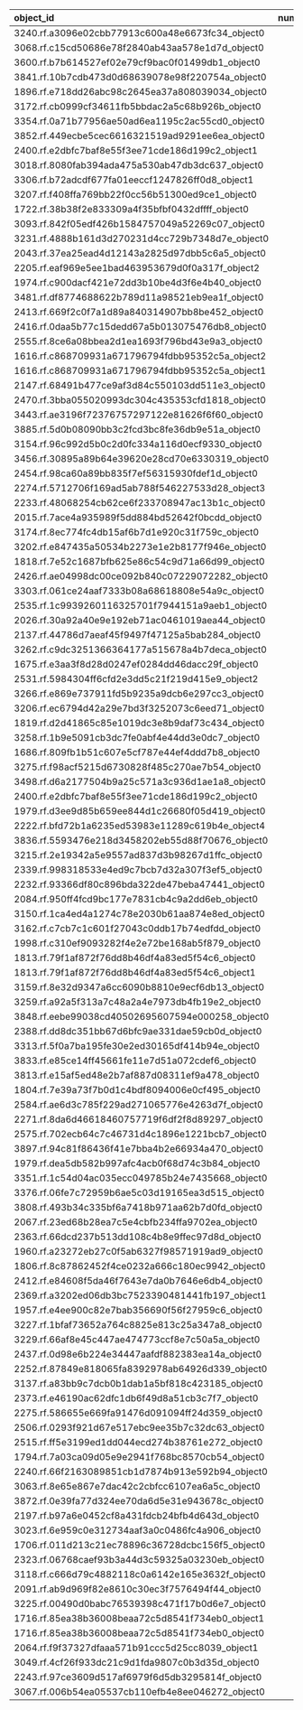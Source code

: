| object_id                                        |   num_queries |   top1_rate |   top5_rate |   mean_rank |   median_rank |
|:-------------------------------------------------|--------------:|------------:|------------:|------------:|--------------:|
| 3240.rf.a3096e02cbb77913c600a48e6673fc34_object0 |             1 |    1        |           1 |     1       |           1   |
| 3068.rf.c15cd50686e78f2840ab43aa578e1d7d_object0 |             3 |    0.333333 |           1 |     2.33333 |           2   |
| 3600.rf.b7b614527ef02e79cf9bac0f01499db1_object0 |             3 |    0        |           0 |    51       |          56   |
| 3841.rf.10b7cdb473d0d68639078e98f220754a_object0 |             3 |    0        |           0 |    58.6667  |          63   |
| 1896.rf.e718dd26abc98c2645ea37a808039034_object0 |             2 |    0        |           0 |    53.5     |          53.5 |
| 3172.rf.cb0999cf34611fb5bbdac2a5c68b926b_object0 |             2 |    0        |           0 |    83       |          83   |
| 3354.rf.0a71b77956ae50ad6ea1195c2ac55cd0_object0 |             2 |    0        |           0 |   131       |         131   |
| 3852.rf.449ecbe5cec6616321519ad9291ee6ea_object0 |             2 |    0        |           0 |    28       |          28   |
| 2400.rf.e2dbfc7baf8e55f3ee71cde186d199c2_object1 |             2 |    0        |           0 |    14       |          14   |
| 3018.rf.8080fab394ada475a530ab47db3dc637_object0 |             2 |    0        |           0 |    13.5     |          13.5 |
| 3306.rf.b72adcdf677fa01eeccf1247826ff0d8_object1 |             2 |    0        |           0 |    51       |          51   |
| 3207.rf.f408ffa769bb22f0cc56b51300ed9ce1_object0 |             2 |    0        |           0 |    53.5     |          53.5 |
| 1722.rf.38b38f2e833309a4f35bfbf0432dffff_object0 |             1 |    0        |           0 |    57       |          57   |
| 3093.rf.842f05edf426b1584757049a52269c07_object0 |             1 |    0        |           0 |    64       |          64   |
| 3231.rf.4888b161d3d270231d4cc729b7348d7e_object0 |             1 |    0        |           0 |    15       |          15   |
| 2043.rf.37ea25ead4d12143a2825d97dbb5c6a5_object0 |             1 |    0        |           0 |    12       |          12   |
| 2205.rf.eaf969e5ee1bad463953679d0f0a317f_object2 |             1 |    0        |           0 |     7       |           7   |
| 1974.rf.c900dacf421e72dd3b10be4d3f6e4b40_object0 |             1 |    0        |           0 |    46       |          46   |
| 3481.rf.df8774688622b789d11a98521eb9ea1f_object0 |             1 |    0        |           0 |    39       |          39   |
| 2413.rf.669f2c0f7a1d89a840314907bb8be452_object0 |             1 |    0        |           0 |    53       |          53   |
| 2416.rf.0daa5b77c15dedd67a5b013075476db8_object0 |             1 |    0        |           0 |    41       |          41   |
| 2555.rf.8ce6a08bbea2d1ea1693f796bd43e9a3_object0 |             1 |    0        |           0 |    17       |          17   |
| 1616.rf.c868709931a671796794fdbb95352c5a_object2 |             1 |    0        |           0 |    78       |          78   |
| 1616.rf.c868709931a671796794fdbb95352c5a_object1 |             1 |    0        |           0 |    98       |          98   |
| 2147.rf.68491b477ce9af3d84c550103dd511e3_object0 |             1 |    0        |           0 |    11       |          11   |
| 2470.rf.3bba055020993dc304c435353cfd1818_object0 |             1 |    0        |           0 |   104       |         104   |
| 3443.rf.ae3196f72376757297122e81626f6f60_object0 |             1 |    0        |           0 |     9       |           9   |
| 3885.rf.5d0b08090bb3c2fcd3bc8fe36db9e51a_object0 |             1 |    0        |           0 |   123       |         123   |
| 3154.rf.96c992d5b0c2d0fc334a116d0ecf9330_object0 |             1 |    0        |           0 |    13       |          13   |
| 3456.rf.30895a89b64e39620e28cd70e6330319_object0 |             1 |    0        |           0 |    68       |          68   |
| 2454.rf.98ca60a89bb835f7ef56315930fdef1d_object0 |             1 |    0        |           0 |    82       |          82   |
| 2274.rf.5712706f169ad5ab788f546227533d28_object3 |             1 |    0        |           0 |   115       |         115   |
| 2233.rf.48068254cb62ce6f233708947ac13b1c_object0 |             1 |    0        |           0 |    28       |          28   |
| 2015.rf.7ace4a935989f5dd884bd52642f0bcdd_object0 |             1 |    0        |           0 |    68       |          68   |
| 3174.rf.8ec774fc4db15af6b7d1e920c31f759c_object0 |             1 |    0        |           0 |   140       |         140   |
| 3202.rf.e847435a50534b2273e1e2b8177f946e_object0 |             1 |    0        |           0 |    36       |          36   |
| 1818.rf.7e52c1687bfb625e86c54c9d71a66d99_object0 |             1 |    0        |           0 |    65       |          65   |
| 2426.rf.ae04998dc00ce092b840c07229072282_object0 |             1 |    0        |           1 |     4       |           4   |
| 3303.rf.061ce24aaf7333b08a68618808e54a9c_object0 |             1 |    0        |           0 |    30       |          30   |
| 2535.rf.1c9939260116325701f7944151a9aeb1_object0 |             1 |    0        |           0 |    11       |          11   |
| 2026.rf.30a92a40e9e192eb71ac0461019aea44_object0 |             1 |    0        |           0 |     8       |           8   |
| 2137.rf.44786d7aeaf45f9497f47125a5bab284_object0 |             1 |    0        |           0 |    50       |          50   |
| 3262.rf.c9dc3251366364177a515678a4b7deca_object0 |             1 |    0        |           0 |    90       |          90   |
| 1675.rf.e3aa3f8d28d0247ef0284dd46dacc29f_object0 |             1 |    0        |           0 |    60       |          60   |
| 2531.rf.5984304ff6cfd2e3dd5c21f219d415e9_object2 |             1 |    0        |           0 |    32       |          32   |
| 3266.rf.e869e737911fd5b9235a9dcb6e297cc3_object0 |             1 |    0        |           0 |   113       |         113   |
| 3206.rf.ec6794d42a29e7bd3f3252073c6eed71_object0 |             1 |    0        |           0 |   127       |         127   |
| 1819.rf.d2d41865c85e1019dc3e8b9daf73c434_object0 |             1 |    0        |           0 |   117       |         117   |
| 3258.rf.1b9e5091cb3dc7fe0abf4e44dd3e0dc7_object0 |             1 |    0        |           1 |     4       |           4   |
| 1686.rf.809fb1b51c607e5cf787e44ef4ddd7b8_object0 |             1 |    0        |           0 |    21       |          21   |
| 3275.rf.f98acf5215d6730828f485c270ae7b54_object0 |             1 |    0        |           0 |    45       |          45   |
| 3498.rf.d6a2177504b9a25c571a3c936d1ae1a8_object0 |             1 |    0        |           0 |    45       |          45   |
| 2400.rf.e2dbfc7baf8e55f3ee71cde186d199c2_object0 |             1 |    0        |           0 |   132       |         132   |
| 1979.rf.d3ee9d85b659ee844d1c26680f05d419_object0 |             1 |    0        |           0 |    84       |          84   |
| 2222.rf.bfd72b1a6235ed53983e11289c619b4e_object4 |             1 |    0        |           0 |     6       |           6   |
| 3836.rf.5593476e218d3458202eb55d88f70676_object0 |             1 |    0        |           0 |    89       |          89   |
| 3215.rf.2e19342a5e9557ad837d3b98267d1ffc_object0 |             1 |    0        |           0 |    82       |          82   |
| 2339.rf.998318533e4ed9c7bcb7d32a307f3ef5_object0 |             1 |    0        |           0 |    72       |          72   |
| 2232.rf.93366df80c896bda322de47beba47441_object0 |             1 |    0        |           0 |    83       |          83   |
| 2084.rf.950ff4fcd9bc177e7831cb4c9a2dd6eb_object0 |             1 |    0        |           0 |    43       |          43   |
| 3150.rf.1ca4ed4a1274c78e2030b61aa874e8ed_object0 |             1 |    0        |           0 |   115       |         115   |
| 3162.rf.c7cb7c1c601f27043c0ddb17b74edfdd_object0 |             1 |    0        |           1 |     4       |           4   |
| 1998.rf.c310ef9093282f4e2e72be168ab5f879_object0 |             1 |    0        |           0 |    56       |          56   |
| 1813.rf.79f1af872f76dd8b46df4a83ed5f54c6_object0 |             1 |    0        |           0 |    72       |          72   |
| 1813.rf.79f1af872f76dd8b46df4a83ed5f54c6_object1 |             1 |    0        |           0 |    60       |          60   |
| 3159.rf.8e32d9347a6cc6090b8810e9ecf6db13_object0 |             1 |    0        |           0 |    80       |          80   |
| 3259.rf.a92a5f313a7c48a2a4e7973db4fb19e2_object0 |             1 |    0        |           0 |    32       |          32   |
| 3848.rf.eebe99038cd40502695607594e000258_object0 |             1 |    0        |           0 |    49       |          49   |
| 2388.rf.dd8dc351bb67d6bfc9ae331dae59cb0d_object0 |             1 |    0        |           0 |    41       |          41   |
| 3313.rf.5f0a7ba195fe30e2ed30165df414b94e_object0 |             1 |    0        |           0 |    22       |          22   |
| 3833.rf.e85ce14ff45661fe11e7d51a072cdef6_object0 |             1 |    0        |           0 |    44       |          44   |
| 3813.rf.e15af5ed48e2b7af887d08311ef9a478_object0 |             1 |    0        |           0 |   124       |         124   |
| 1804.rf.7e39a73f7b0d1c4bdf8094006e0cf495_object0 |             1 |    0        |           1 |     5       |           5   |
| 2584.rf.ae6d3c785f229ad271065776e4263d7f_object0 |             1 |    0        |           0 |    14       |          14   |
| 2271.rf.8da6d46618460757719f6df2f8d89297_object0 |             1 |    0        |           0 |    19       |          19   |
| 2575.rf.702ecb64c7c46731d4c1896e1221bcb7_object0 |             1 |    0        |           0 |    19       |          19   |
| 3897.rf.94c81f86436f41e7bba4b2e66934a470_object0 |             1 |    0        |           0 |    83       |          83   |
| 1979.rf.dea5db582b997afc4acb0f68d74c3b84_object0 |             1 |    0        |           0 |    83       |          83   |
| 3351.rf.1c54d04ac035ecc049785b24e7435668_object0 |             1 |    0        |           0 |    25       |          25   |
| 3376.rf.06fe7c72959b6ae5c03d19165ea3d515_object0 |             1 |    0        |           0 |    43       |          43   |
| 3808.rf.493b34c335bf6a7418b971aa62b7d0fd_object0 |             1 |    0        |           0 |    95       |          95   |
| 2067.rf.23ed68b28ea7c5e4cbfb234ffa9702ea_object0 |             1 |    0        |           0 |    37       |          37   |
| 2363.rf.66dcd237b513dd108c4b8e9ffec97d8d_object0 |             1 |    0        |           0 |    35       |          35   |
| 1960.rf.a23272eb27c0f5ab6327f98571919ad9_object0 |             1 |    0        |           0 |     6       |           6   |
| 1806.rf.8c87862452f4ce0232a666c180ec9942_object0 |             1 |    0        |           0 |    54       |          54   |
| 2412.rf.e84608f5da46f7643e7da0b7646e6db4_object0 |             1 |    0        |           0 |    36       |          36   |
| 2369.rf.a3202ed06db3bc7523390481441fb197_object1 |             1 |    0        |           0 |    34       |          34   |
| 1957.rf.e4ee900c82e7bab356690f56f27959c6_object0 |             1 |    0        |           0 |     8       |           8   |
| 3227.rf.1bfaf73652a764c8825e813c25a347a8_object0 |             1 |    0        |           0 |    27       |          27   |
| 3229.rf.66af8e45c447ae474773ccf8e7c50a5a_object0 |             1 |    0        |           0 |    75       |          75   |
| 2437.rf.0d98e6b224e34447aafdf882383ea14a_object0 |             1 |    0        |           1 |     4       |           4   |
| 2252.rf.87849e818065fa8392978ab64926d339_object0 |             1 |    0        |           0 |   128       |         128   |
| 3137.rf.a83bb9c7dcb0b1dab1a5bf818c423185_object0 |             1 |    0        |           0 |    77       |          77   |
| 2373.rf.e46190ac62dfc1db6f49d8a51cb3c7f7_object0 |             1 |    0        |           0 |    91       |          91   |
| 2275.rf.586655e669fa91476d091094ff24d359_object0 |             1 |    0        |           0 |    85       |          85   |
| 2506.rf.0293f921d67e517ebc9ee35b7c32dc63_object0 |             1 |    0        |           0 |    15       |          15   |
| 2515.rf.ff5e3199ed1dd044ecd274b38761e272_object0 |             1 |    0        |           1 |     3       |           3   |
| 1794.rf.7a03ca09d05e9e2941f768bc8570cb54_object0 |             1 |    0        |           0 |    77       |          77   |
| 2240.rf.66f2163089851cb1d7874b913e592b94_object0 |             1 |    0        |           0 |   112       |         112   |
| 3063.rf.8e65e867e7dac42c2cbfcc6107ea6a5c_object0 |             1 |    0        |           0 |    21       |          21   |
| 3872.rf.0e39fa77d324ee70da6d5e31e943678c_object0 |             1 |    0        |           0 |    16       |          16   |
| 2197.rf.b97a6e0452cf8a431fdcb24bfb4d643d_object0 |             1 |    0        |           0 |    11       |          11   |
| 3023.rf.6e959c0e312734aaf3a0c0486fc4a906_object0 |             1 |    0        |           0 |    33       |          33   |
| 1706.rf.011d213c21ec78896c36728dcbc156f5_object0 |             1 |    0        |           0 |    34       |          34   |
| 2323.rf.06768caef93b3a44d3c59325a03230eb_object0 |             1 |    0        |           0 |    21       |          21   |
| 3118.rf.c666d79c4882118c0a6142e165e3632f_object0 |             1 |    0        |           0 |    42       |          42   |
| 2091.rf.ab9d969f82e8610c30ec3f7576494f44_object0 |             1 |    0        |           0 |   124       |         124   |
| 3225.rf.00490d0babc76539398c471f17b0d6e7_object0 |             1 |    0        |           0 |    28       |          28   |
| 1716.rf.85ea38b36008beaa72c5d8541f734eb0_object1 |             1 |    0        |           0 |    45       |          45   |
| 1716.rf.85ea38b36008beaa72c5d8541f734eb0_object0 |             1 |    0        |           0 |    57       |          57   |
| 2064.rf.f9f37327dfaaa571b91ccc5d25cc8039_object1 |             1 |    0        |           0 |    70       |          70   |
| 3049.rf.4cf26f933dc21c9d1fda9807c0b3d35d_object0 |             1 |    0        |           0 |   141       |         141   |
| 2243.rf.97ce3609d517af6979f6d5db3295814f_object0 |             1 |    0        |           0 |    60       |          60   |
| 3067.rf.006b54ea05537cb110efb4e8ee046272_object0 |             1 |    0        |           0 |    44       |          44   |